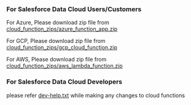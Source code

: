 
### For Salesforce Data Cloud Users/Customers

For Azure, Please download zip file from [cloud_function_zips/azure_function_app.zip](https://github.com/forcedotcom/file-notifier-for-blob-store/blob/649d1e2107c18b1d13b42568f1bfb02f6d9a7eab/cloud_function_zips/azure_function_app.zip)

For GCP,  Please download zip file from [cloud_function_zips/gcp_cloud_function.zip](https://github.com/forcedotcom/file-notifier-for-blob-store/blob/649d1e2107c18b1d13b42568f1bfb02f6d9a7eab/cloud_function_zips/gcp_cloud_function.zip)

For AWS, Please download zip file from [cloud_function_zips/aws_lambda_function.zip](https://github.com/forcedotcom/file-notifier-for-blob-store/blob/649d1e2107c18b1d13b42568f1bfb02f6d9a7eab/cloud_function_zips/aws_lambda_function.zip)

### For Salesforce Data Cloud Developers

please refer [dev-help.txt](https://github.com/forcedotcom/file-notifier-for-blob-store/blob/1d66dad4638ba4772a1b4fba10eeed5fbf923b35/dev-help.txt) while making any changes to cloud functions
